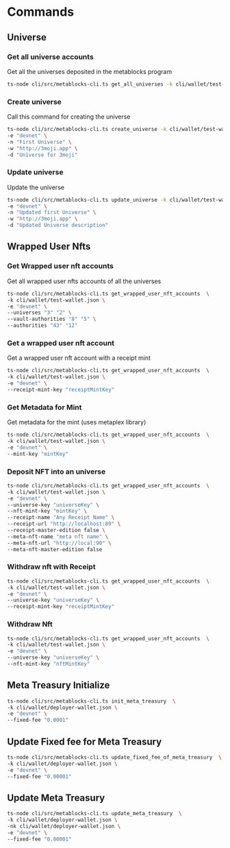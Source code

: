 # Commands

## Universe

### Get all universe accounts

Get all the universes deposited in the metablocks program

```bash
ts-node cli/src/metablocks-cli.ts get_all_universes -k cli/wallet/test-wallet.json -e "devnet"
```

### Create universe

Call this command for creating the universe

```bash
ts-node cli/src/metablocks-cli.ts create_universe -k cli/wallet/test-wallet.json \
-e "devnet" \
-n "First Universe" \
-w "http://3moji.app" \
-d "Universe for 3moji"
```

### Update universe

Update the universe

```bash
ts-node cli/src/metablocks-cli.ts update_universe -k cli/wallet/test-wallet.json \
-e "devnet" \
-n "Updated first Universe" \
-w "http://3moji.app" \
-d "Updated Universe description"
```

## Wrapped User Nfts

### Get Wrapped user nft accounts

Get all wrapped user nfts accounts of all the universes

```bash
ts-node cli/src/metablocks-cli.ts get_wrapped_user_nft_accounts  \
-k cli/wallet/test-wallet.json \
-e "devnet" \
--universes "3" "2" \
--vault-authorities "8" "5" \
--authorities "43" "12"
```

### Get a wrapped user nft account

Get a wrapped user nft account with a receipt mint

```bash
ts-node cli/src/metablocks-cli.ts get_wrapped_user_nft_accounts  \
-k cli/wallet/test-wallet.json \
-e "devnet" \
--receipt-mint-key "receiptMintKey"
```

### Get Metadata for Mint

Get metadata for the mint (uses metaplex library)

```bash
ts-node cli/src/metablocks-cli.ts get_wrapped_user_nft_accounts  \
-k cli/wallet/test-wallet.json \
-e "devnet" \
--mint-key "mintKey"
```

### Deposit NFT into an universe

```bash
ts-node cli/src/metablocks-cli.ts get_wrapped_user_nft_accounts  \
-k cli/wallet/test-wallet.json \
-e "devnet" \
--universe-key "universeKey" \
--nft-mint-key "mintKey" \
--receipt-name "Any Receipt Name" \
--receipt-url "http://localhost:89" \
--receipt-master-edition false \
--meta-nft-name "meta nft name" \
--meta-nft-url "http://local:90" \
--meta-nft-master-edition false
```

### Withdraw nft with Receipt

```bash
ts-node cli/src/metablocks-cli.ts get_wrapped_user_nft_accounts  \
-k cli/wallet/test-wallet.json \
-e "devnet" \
--universe-key "universeKey" \
--receipt-mint-key "receiptMintKey"
```

### Withdraw Nft

```bash
ts-node cli/src/metablocks-cli.ts get_wrapped_user_nft_accounts  \
-k cli/wallet/test-wallet.json \
-e "devnet" \
--universe-key "universeKey" \
--nft-mint-key "nftMintKey"
```

## Meta Treasury Initialize

```bash
ts-node cli/src/metablocks-cli.ts init_meta_treasury  \
-k cli/wallet/deployer-wallet.json \
-e "devnet" \
--fixed-fee "0.0001"
```

## Update Fixed fee for Meta Treasury

```bash
ts-node cli/src/metablocks-cli.ts update_fixed_fee_of_meta_treasury  \
-k cli/wallet/deployer-wallet.json \
-e "devnet" \
--fixed-fee "0.00001"
```

## Update Meta Treasury
```bash
ts-node cli/src/metablocks-cli.ts update_meta_treasury  \
-k cli/wallet/deployer-wallet.json \
-nk cli/wallet/deployer-wallet.json \
-e "devnet" \
--fixed-fee "0.00001"
```
